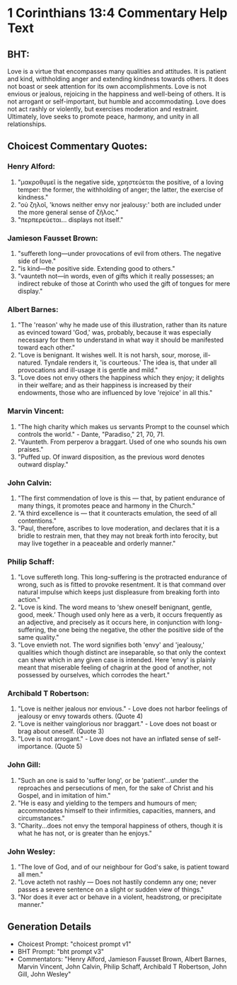 # 1 Corinthians 13:4 Commentary Help Text

## BHT:
Love is a virtue that encompasses many qualities and attitudes. It is patient and kind, withholding anger and extending kindness towards others. It does not boast or seek attention for its own accomplishments. Love is not envious or jealous, rejoicing in the happiness and well-being of others. It is not arrogant or self-important, but humble and accommodating. Love does not act rashly or violently, but exercises moderation and restraint. Ultimately, love seeks to promote peace, harmony, and unity in all relationships.

## Choicest Commentary Quotes:
### Henry Alford:
1. "μακροθυμεῖ is the negative side, χρηστεύεται the positive, of a loving temper: the former, the withholding of anger; the latter, the exercise of kindness."
2. "οὐ ζηλοῖ, 'knows neither envy nor jealousy:' both are included under the more general sense of ζῆλος."
3. "περπερεύεται... displays not itself."


### Jamieson Fausset Brown:
1. "suffereth long—under provocations of evil from others. The negative side of love."
2. "is kind—the positive side. Extending good to others."
3. "vaunteth not—in words, even of gifts which it really possesses; an indirect rebuke of those at Corinth who used the gift of tongues for mere display."

### Albert Barnes:
1. "The 'reason' why he made use of this illustration, rather than its nature as evinced toward 'God,' was, probably, because it was especially necessary for them to understand in what way it should be manifested toward each other."
2. "Love is benignant. It wishes well. It is not harsh, sour, morose, ill-natured. Tyndale renders it, 'is courteous.' The idea is, that under all provocations and ill-usage it is gentle and mild."
3. "Love does not envy others the happiness which they enjoy; it delights in their welfare; and as their happiness is increased by their endowments, those who are influenced by love 'rejoice' in all this."

### Marvin Vincent:
1. "The high charity which makes us servants Prompt to the counsel which controls the world." - Dante, "Paradiso," 21, 70, 71.
2. "Vaunteth. From perperov a braggart. Used of one who sounds his own praises."
3. "Puffed up. Of inward disposition, as the previous word denotes outward display."

### John Calvin:
1. "The first commendation of love is this — that, by patient endurance of many things, it promotes peace and harmony in the Church."
2. "A third excellence is — that it counteracts emulation, the seed of all contentions."
3. "Paul, therefore, ascribes to love moderation, and declares that it is a bridle to restrain men, that they may not break forth into ferocity, but may live together in a peaceable and orderly manner."

### Philip Schaff:
1. "Love suffereth long. This long-suffering is the protracted endurance of wrong, such as is fitted to provoke resentment. It is that command over natural impulse which keeps just displeasure from breaking forth into action."
2. "Love is kind. The word means to ‘shew oneself benignant, gentle, good, meek.’ Though used only here as a verb, it occurs frequently as an adjective, and precisely as it occurs here, in conjunction with long-suffering, the one being the negative, the other the positive side of the same quality."
3. "Love envieth not. The word signifies both 'envy' and 'jealousy,' qualities which though distinct are inseparable, so that only the context can shew which in any given case is intended. Here 'envy' is plainly meant that miserable feeling of chagrin at the good of another, not possessed by ourselves, which corrodes the heart."

### Archibald T Robertson:
1. "Love is neither jealous nor envious." - Love does not harbor feelings of jealousy or envy towards others. (Quote 4)
2. "Love is neither vainglorious nor braggart." - Love does not boast or brag about oneself. (Quote 3)
3. "Love is not arrogant." - Love does not have an inflated sense of self-importance. (Quote 5)

### John Gill:
1. "Such an one is said to 'suffer long', or be 'patient'...under the reproaches and persecutions of men, for the sake of Christ and his Gospel, and in imitation of him."
2. "He is easy and yielding to the tempers and humours of men; accommodates himself to their infirmities, capacities, manners, and circumstances."
3. "Charity...does not envy the temporal happiness of others, though it is what he has not, or is greater than he enjoys."

### John Wesley:
1. "The love of God, and of our neighbour for God's sake, is patient toward all men."
2. "Love acteth not rashly — Does not hastily condemn any one; never passes a severe sentence on a slight or sudden view of things."
3. "Nor does it ever act or behave in a violent, headstrong, or precipitate manner."


## Generation Details
- Choicest Prompt: "choicest prompt v1"
- BHT Prompt: "bht prompt v3"
- Commentators: "Henry Alford, Jamieson Fausset Brown, Albert Barnes, Marvin Vincent, John Calvin, Philip Schaff, Archibald T Robertson, John Gill, John Wesley"
